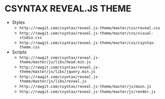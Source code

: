 # CSYNTAX REVEAL.JS THEME

* Styles
	* `http://rawgit.com/csyntax/reveal.js-theme/master/css/reveal.css`
	* `http://rawgit.com/csyntax/reveal.js-theme/master/css/visual-studio.css`
	* `http://rawgit.com/csyntax/reveal.js-theme/master/css/csyntax-theme.css`
* Scripts
	* `http://rawgit.com/csyntax/reveal.js-theme/master/js/libs/head.min.js`
	* `http://rawgit.com/csyntax/reveal.js-theme/master/js/libs/jquery.min.js`
	* `http://rawgit.com/csyntax/reveal.js-theme/master/js/libs/reveal.js`
	* `http://rawgit.com/csyntax/reveal.js-theme/master/js/main.js`
	* `http://rawgit.com/csyntax/reveal.js-theme/master/js/render.js`
